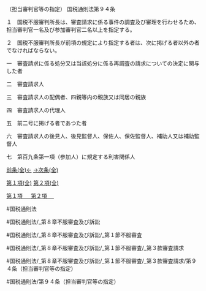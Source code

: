 （担当審判官等の指定）
国税通則法第９４条

１　国税不服審判所長は、審査請求に係る事件の調査及び審理を行わせるため、担当審判官一名及び参加審判官二名以上を指定する。

２　国税不服審判所長が前項の規定により指定する者は、次に掲げる者以外の者でなければならない。

一　審査請求に係る処分又は当該処分に係る再調査の請求についての決定に関与した者

二　審査請求人

三　審査請求人の配偶者、四親等内の親族又は同居の親族

四　審査請求人の代理人

五　前二号に掲げる者であつた者

六　審査請求人の後見人、後見監督人、保佐人、保佐監督人、補助人又は補助監督人

七　第百九条第一項（参加人）に規定する利害関係人

[前条(全)←](国税通則法＿＿＿＿＿第９３条_.md)    [→次条(全)](国税通則法＿＿＿＿＿第９５条_.md)

[第１項(全)](国税通則法＿＿＿＿＿第９４条第１項_.md)  [第２項(全)](国税通則法＿＿＿＿＿第９４条第２項_.md)  

[第１項 　 ](国税通則法＿＿＿＿＿第９４条第１項.md)  [第２項 　 ](国税通則法＿＿＿＿＿第９４条第２項.md)  

#国税通則法

#国税通則法/_第８章不服審査及び訴訟

#国税通則法/_第８章不服審査及び訴訟/_第１節不服審査

#国税通則法/_第８章不服審査及び訴訟/_第１節不服審査/_第３款審査請求

#国税通則法/_第８章不服審査及び訴訟/_第１節不服審査/_第３款審査請求/第９４条（担当審判官等の指定）

#国税通則法/第９４条（担当審判官等の指定）

